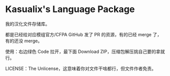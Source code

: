 # Kasualix's Language Package
我的汉化文件存储库。

都是已经给对应模组官方/CFPA GitHub 发了 PR 的资源，有的已经 merge 了，有的还没 merge。

使用：右边绿色 Code 拉开，最下面 Download ZIP，压缩包解压挑自己要的拿就行。

LICENSE：The Unlicense，这意味着你对文件干啥都行，但文件作者免责。
